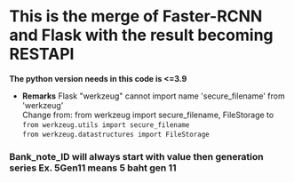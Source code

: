 # This is the merge of Faster-RCNN and Flask with the result becoming RESTAPI

**The python version needs in this code is <=3.9**

- **Remarks**
  Flask "werkzeug" cannot import name 'secure_filename' from 'werkzeug'  
  Change from: from werkzeug import secure_filename, FileStorage to  
  `from werkzeug.utils import secure_filename`  
  `from werkzeug.datastructures import FileStorage`

### Bank_note_ID will always start with value then generation series Ex. 5Gen11 means 5 baht gen 11
